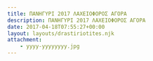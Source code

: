 ```yaml
---
title: ΠΑΝΗΓΥΡΙ 2017 ΛΑΧΕΙΟΦΟΡΟΣ ΑΓΟΡΑ
description: ΠΑΝΗΓΥΡΙ 2017 ΛΑΧΕΙΟΦΟΡΟΣ ΑΓΟΡΑ
date: 2017-04-18T07:55:27+00:00
layout: layouts/drastiriotites.njk
attachment:
    - yyyy-yyyyyyyy.jpg
---
```


<!-- excerpt -->

